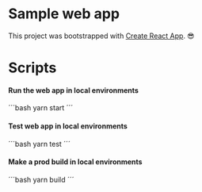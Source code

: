 # Sample web app

This project was bootstrapped with [Create React App](https://github.com/facebook/create-react-app). 😎

# Scripts

#### Run the web app in local environments
´´´bash
yarn start
´´´

#### Test web app in local environments
´´´bash
yarn test
´´´

#### Make a prod build in local environments
´´´bash
yarn build
´´´